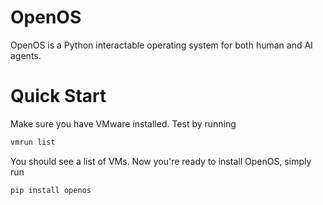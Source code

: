 # OpenOS

OpenOS is a Python interactable operating system for both human and AI agents.

# Quick Start

Make sure you have VMware installed. Test by running

```bash
vmrun list
```

You should see a list of VMs. Now you're ready to install OpenOS, simply run

```bash
pip install openos
```